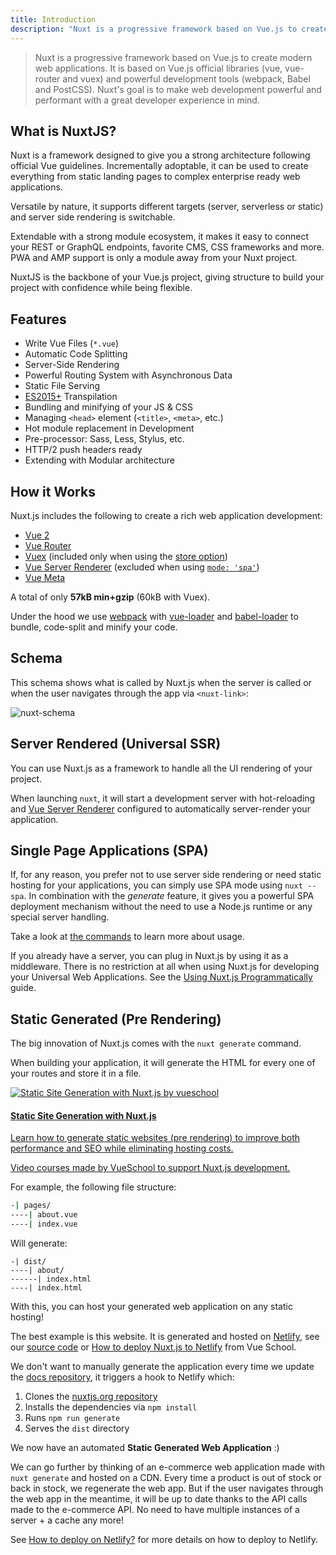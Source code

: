 ```yaml
---
title: Introduction
description: "Nuxt is a progressive framework based on Vue.js to create modern web applications. It is based on Vue.js official libraries (vue, vue-router and vuex) and powerful development tools (webpack, Babel and PostCSS)."
---
```


> Nuxt is a progressive framework based on Vue.js to create modern web applications. It is based on Vue.js official libraries (vue, vue-router and vuex) and powerful development tools (webpack, Babel and PostCSS). Nuxt's goal is to make web development powerful and performant with a great developer experience in mind.

## What is NuxtJS?

Nuxt is a framework designed to give you a strong architecture following official Vue guidelines. Incrementally adoptable, it can be used to create everything from static landing pages to complex enterprise ready web applications.

Versatile by nature, it supports different targets (server, serverless or static) and server side rendering is switchable.

Extendable with a strong module ecosystem, it makes it easy to connect your REST or GraphQL endpoints, favorite CMS, CSS frameworks and more. PWA and AMP support is only a module away from your Nuxt project.

NuxtJS is the backbone of your Vue.js project, giving structure to build your project with confidence while being flexible.

## Features

- Write Vue Files (`*.vue`)
- Automatic Code Splitting
- Server-Side Rendering
- Powerful Routing System with Asynchronous Data
- Static File Serving
- [ES2015+](https://babeljs.io/docs/en/learn/) Transpilation
- Bundling and minifying of your JS & CSS
- Managing `<head>` element (`<title>`, `<meta>`, etc.)
- Hot module replacement in Development
- Pre-processor: Sass, Less, Stylus, etc.
- HTTP/2 push headers ready
- Extending with Modular architecture

## How it Works

Nuxt.js includes the following to create a rich web application development:

- [Vue 2](https://vuejs.org/)
- [Vue Router](https://router.vuejs.org/en/)
- [Vuex](https://vuex.vuejs.org/en/) (included only when using the [store option](/guide/vuex-store))
- [Vue Server Renderer](https://ssr.vuejs.org/en/) (excluded when using [`mode: 'spa'`](/api/configuration-mode))
- [Vue Meta](https://github.com/nuxt/vue-meta)

A total of only **57kB min+gzip** (60kB with Vuex).

<div class="Alert">

Under the hood we use [webpack](https://github.com/webpack/webpack) with [vue-loader](https://github.com/vuejs/vue-loader) and [babel-loader](https://github.com/babel/babel-loader) to bundle, code-split and minify your code.

</div>

## Schema

This schema shows what is called by Nuxt.js when the server is called or when the user navigates through the app via `<nuxt-link>`:

![nuxt-schema](/nuxt-schema.svg)

## Server Rendered (Universal SSR)

You can use Nuxt.js as a framework to handle all the UI rendering of your project.

When launching `nuxt`, it will start a development server with hot-reloading and [Vue Server Renderer](https://ssr.vuejs.org/en/) configured to automatically server-render your application.

## Single Page Applications (SPA)

If, for any reason, you prefer not to use server side rendering or need static hosting for your applications, you can simply use SPA mode using `nuxt --spa`. In combination with the *generate* feature, it gives you a powerful SPA deployment mechanism without the need to use a Node.js runtime or any special server handling.

Take a look at [the commands](/guide/commands) to learn more about usage.

If you already have a server, you can plug in Nuxt.js by using it as a middleware. There is no restriction at all when using Nuxt.js for developing your Universal Web Applications. See the [Using Nuxt.js Programmatically](/api/nuxt) guide.

## Static Generated (Pre Rendering)

The big innovation of Nuxt.js comes with the `nuxt generate` command.

When building your application, it will generate the HTML for every one of your routes and store it in a file.

<div>
  <a href="https://vueschool.io/courses/static-site-generation-with-nuxtjs?friend=nuxt" target="_blank" class="Promote">
    <img src="/static-site-generation-with-nuxtjs.png" alt="Static Site Generation with Nuxt.js by vueschool"/>
    <div class="Promote__Content">
      <h4 class="Promote__Content__Title">Static Site Generation with Nuxt.js</h4>
      <p class="Promote__Content__Description">Learn how to generate static websites (pre rendering) to improve both performance and SEO while eliminating hosting costs.</p>
      <p class="Promote__Content__Signature">Video courses made by VueSchool to support Nuxt.js development.</p>
    </div>
  </a>
</div>

For example, the following file structure:

```bash
-| pages/
----| about.vue
----| index.vue
```

Will generate:

```
-| dist/
----| about/
------| index.html
----| index.html
```

With this, you can host your generated web application on any static hosting!

The best example is this website. It is generated and hosted on [Netlify](https://www.netlify.com), see our [source code](https://github.com/nuxt/nuxtjs.org) or [How to deploy Nuxt.js to Netlify](https://vueschool.io/lessons/how-to-deploy-nuxtjs-to-netlify?friend=nuxt) from Vue School.

We don't want to manually generate the application every time we update the [docs repository](https://github.com/nuxt/docs), it triggers a hook to Netlify which:

1. Clones the [nuxtjs.org repository](https://github.com/nuxt/nuxtjs.org)
2. Installs the dependencies via `npm install`
3. Runs `npm run generate`
4. Serves the `dist` directory

We now have an automated **Static Generated Web Application** :)

We can go further by thinking of an e-commerce web application made with `nuxt generate` and hosted on a CDN. Every time a product is out of stock or back in stock, we regenerate the web app. But if the user navigates through the web app in the meantime, it will be up to date thanks to the API calls made to the e-commerce API. No need to have multiple instances of a server + a cache any more!

<div class="Alert">

See [How to deploy on Netlify?](/faq/netlify-deployment) for more details on how to deploy to Netlify.

</div>
